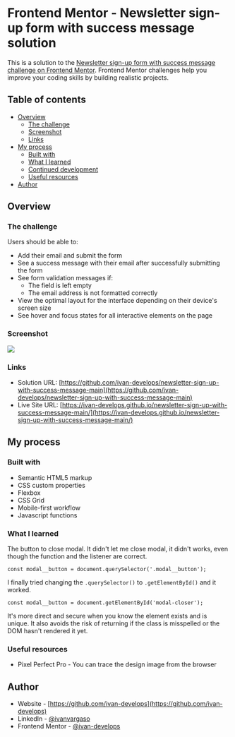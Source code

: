 # Frontend Mentor - Newsletter sign-up form with success message solution

This is a solution to the [Newsletter sign-up form with success message challenge on Frontend Mentor](https://www.frontendmentor.io/challenges/newsletter-signup-form-with-success-message-3FC1AZbNrv). Frontend Mentor challenges help you improve your coding skills by building realistic projects. 

## Table of contents

- [Overview](#overview)
  - [The challenge](#the-challenge)
  - [Screenshot](#screenshot)
  - [Links](#links)
- [My process](#my-process)
  - [Built with](#built-with)
  - [What I learned](#what-i-learned)
  - [Continued development](#continued-development)
  - [Useful resources](#useful-resources)
- [Author](#author)

## Overview

### The challenge

Users should be able to:

- Add their email and submit the form
- See a success message with their email after successfully submitting the form
- See form validation messages if:
  - The field is left empty
  - The email address is not formatted correctly
- View the optimal layout for the interface depending on their device's screen size
- See hover and focus states for all interactive elements on the page

### Screenshot

![](./Screenshot_1)

### Links

- Solution URL: [https://github.com/ivan-develops/newsletter-sign-up-with-success-message-main](https://github.com/ivan-develops/newsletter-sign-up-with-success-message-main)
- Live Site URL: [https://ivan-develops.github.io/newsletter-sign-up-with-success-message-main/](https://ivan-develops.github.io/newsletter-sign-up-with-success-message-main/)

## My process

### Built with

- Semantic HTML5 markup
- CSS custom properties
- Flexbox
- CSS Grid
- Mobile-first workflow
- Javascript functions

### What I learned

The button to close modal. It didn't let me close modal, it didn't works, even though the function and the listener are correct.
```
const modal__button = document.querySelector('.modal__button');
```
I finally tried changing the `.querySelector()` to `.getElementById()` and it worked.
```
const modal__button = document.getElementById('modal-closer');
```
It's more direct and secure when you know the element exists and is unique. It also avoids the risk of returning if the class is misspelled or the DOM hasn't rendered it yet.

### Useful resources

- Pixel Perfect Pro - You can trace the design image from the browser

## Author

- Website - [https://github.com/ivan-develops](https://github.com/ivan-develops)
- LinkedIn - [@ivanvargaso](https://www.linkedin.com/in/ivanvargaso/)
- Frontend Mentor - [@ivan-develops](https://www.frontendmentor.io/profile/ivan-develops)